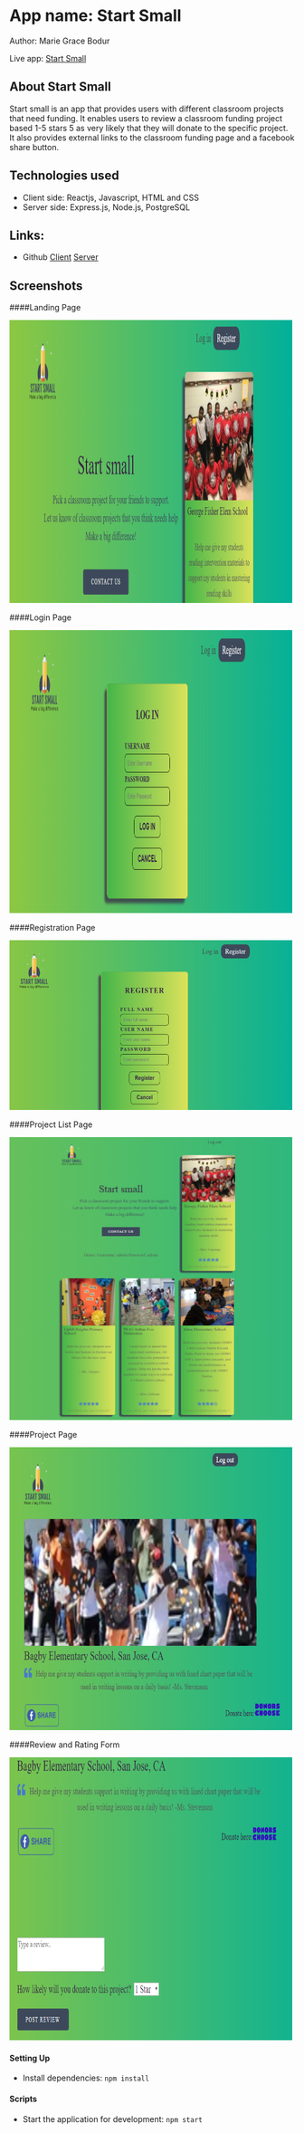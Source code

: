 # App name: Start Small

Author: Marie Grace Bodur

Live app: [Start Small](https://start-small.now.sh)

## About Start Small

Start small is an app that provides users with different classroom projects that need funding. It enables users to review a classroom funding project based 1-5 stars 5 as very likely that they will donate to the specific project. It also provides external links to the classroom funding page and a facebook share button.

## Technologies used
- Client side: Reactjs, Javascript, HTML and CSS
- Server side: Express.js, Node.js, PostgreSQL

## Links:

- Github
    [Client](https://github.com/gracebodur/start-small.git)
    [Server](https://github.com/gracebodur/startsmall-api.git)

## Screenshots

####Landing Page 

 <img src="screenshots/../src/screenshots/LandingPage.png" width="500" height="500" title="Landing Page" alt='Landing page screenshot'>

####Login Page 

<img src="screenshots/../src/screenshots/LoginPage.png" width="500" height="500" title="Login Page" alt='Login Page screenshot'>
 
####Registration Page 

<img src="screenshots/../src/screenshots/RegistrationPage.png" width="500" height="300" title="Registration Page" alt='Registration Page screenshot'>

####Project List Page 

<img src="screenshots/../src/screenshots/ProjectListPage.png" width="500" height="500" title="Project List Page" alt='Project List Page screenshot'>

####Project Page 

<img src="screenshots/../src/screenshots/ProjectPage.png" width="500" height="500" title="Project Page" alt='Project Page screenshot'>

####Review and Rating Form 

<img src="screenshots/../src/screenshots/Review.png" width="500" height="500" title="Review Form" alt='Review form screenshot'>

#### Setting Up

- Install dependencies: `npm install`

#### Scripts

- Start the application for development: `npm start`


